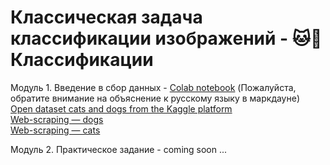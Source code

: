 # Классическая задача классификации изображений - 🐱🐶 Классификации

Модуль 1. Введение в сбор данных - [Colab notebook](https://drive.google.com/file/d/1O3LzAsDv3WVzMVosMAjAu0-tY2bzf84f/view?usp=sharing) (Пожалуйста, обратите внимание на объяснение к русскому языку в маркдауне)
<br>
[Open dataset cats and dogs from the Kaggle platform](https://www.kaggle.com/datasets/tongpython/cat-and-dog/data)
<br>
[Web-scraping — dogs](https://pixnio.com/ru/%25D1%2584%25D0%25BE%25D1%2582%25D0%25BE/%D0%B6%D0%B8%D0%B2%D0%BE%D1%82%D0%BD%D1%8B%D1%85/%D1%81%D0%BE%D0%B1%D0%B0%D0%BA%D0%B8)
<br>
[Web-scraping — cats](https://pixnio.com/ru/%25D1%2582%25D0%25B5%25D0%25B3/%D0%BA%D0%BE%D1%88%D0%BA%D0%B0)

Модуль 2. Практическое задание - coming soon ...
